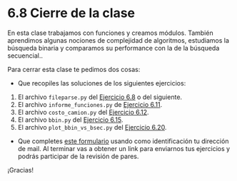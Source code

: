 # 6.8 Cierre de la clase

En esta clase trabajamos con funciones y creamos módulos. También aprendimos algunas nociones de complejidad de algoritmos, estudiamos la búsqueda binaria y  comparamos su performance con la de la búsqueda secuencial..

Para cerrar esta clase te pedimos dos cosas:
* Que recopiles las soluciones de los siguientes ejercicios:

 1. El archivo `fileparse.py` del [Ejercicio 6.8](../06_Organizacion_y_Complejidad/03_Funciones.md#ejercicio-68-conversion-de-tipo) o del siguiente.
 2. El archivo `informe_funciones.py` de [Ejercicio 6.11](../06_Organizacion_y_Complejidad/04_Modulos.md#ejercicio-611-usemos-tu-modulo).
 3. El archivo `costo_camion.py` del [Ejercicio 6.12](../06_Organizacion_y_Complejidad/04_Modulos.md#ejercicio-612-un-poco-mas-alla).
 4. El archivo `bbin.py` del [Ejercicio 6.15](../06_Organizacion_y_Complejidad/06_Complejidad.md#ejercicio-615-insertar-un-elemento-en-una-lista).
 5. El archivo `plot_bbin_vs_bsec.py` del [Ejercicio 6.20](../06_Organizacion_y_Complejidad/07_graficos_de_complejidad.md#ejercicio-620-busqueda-binaria-vs-busqueda-secuencial).

* Que completes [este formulario](https://docs.google.com/forms/d/1De-riQmiD2H9PZAVUkR5hf4lqU_9tp8IACqZYTvePkA) usando como identificación tu dirección de mail.  Al terminar vas a obtener un link para enviarnos tus ejercicios y podrás participar de la revisión de pares.

¡Gracias! 




